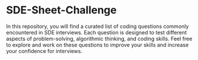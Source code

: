 # SDE-Sheet-Challenge
In this repository, you will find a curated list of coding questions commonly encountered in SDE interviews. Each question is designed to test different aspects of problem-solving, algorithmic thinking, and coding skills. Feel free to explore and work on these questions to improve your skills and increase your confidence for interviews.
